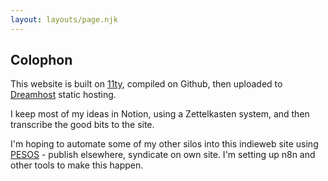 ```yaml
---
layout: layouts/page.njk
---
```


## Colophon

This website is built on [11ty](https://11ty.dev), compiled on Github, then uploaded to [Dreamhost](https://www.dreamhost.com) static hosting.

I keep most of my ideas in Notion, using a Zettelkasten system, and then transcribe the good bits to the site.

I'm hoping to automate some of my other silos into this indieweb site using [PESOS](https://indieweb.org/PESOS) - publish elsewhere, syndicate on own site.  I'm setting up n8n and other tools to make this happen.
